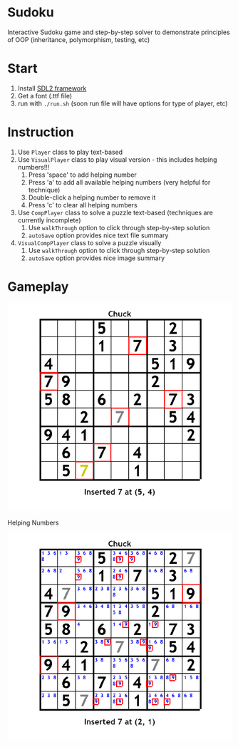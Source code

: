 # Sudoku
Interactive Sudoku game and step-by-step solver to demonstrate principles of OOP (inheritance, polymorphism, testing, etc)

# Start
1. Install [SDL2 framework](https://www.libsdl.org/download-2.0.php)
2. Get a font (.ttf file)
3. run with `./run.sh` (soon run file will have options for type of player, etc)

# Instruction
1. Use `Player` class to play text-based
2. Use `VisualPlayer` class to play visual version - this includes helping numbers!!!
    1. Press 'space' to add helping number
    2. Press 'a' to add all available helping numbers (very helpful for technique)
    3. Double-click a helping number to remove it
    4. Press 'c' to clear all helping numbers
3. Use `CompPlayer` class to solve a puzzle text-based (techniques are currently incomplete)
    1. Use `walkThrough` option to click through step-by-step solution
    2. `autoSave` option provides nice text file summary
4. `VisualCompPlayer` class to solve a puzzle visually
    1. Use `walkThrough` option to click through step-by-step solution
    2. `autoSave` option provides nice image summary

# Gameplay
<img src="save1/screenshot1.png" width="700"> 

Helping Numbers

<img src="save1/screenshot2.png" width="700">
